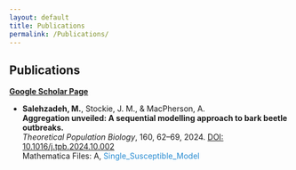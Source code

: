 ```yaml
---
layout: default
title: Publications
permalink: /Publications/
---
```


## Publications

[**Google Scholar Page**]([https://scholar.google.com](https://scholar.google.com/citations?user=wQ4KU-YAAAAJ&hl=en))

- **Salehzadeh, M.**, Stockie, J. M., & MacPherson, A.  
  **Aggregation unveiled: A sequential modelling approach to bark beetle outbreaks.**  
  *Theoretical Population Biology*, 160, 62–69, 2024. [DOI: 10.1016/j.tpb.2024.10.002](https://doi.org/10.1016/j.tpb.2024.10.002)  
  Mathematica Files: A, <a href="[https://github.com/msalehzadeh/msalehzadeh.github.io/SingleSusceptibleModel.nb](https://github.com/msalehzadeh/msalehzadeh.github.io/tree/main)" target="_blank" style="text-decoration: none; color: #268bd2;">Single_Susceptible_Model</a>
